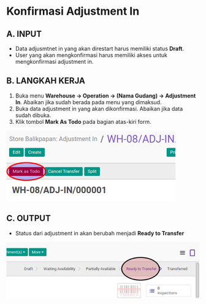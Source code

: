 # Konfirmasi Adjustment In

## A. INPUT

* Data adjusmtnet in yang akan direstart harus memiliki status **Draft**.
* User yang akan mengkonfirmasi harus memiliki akses untuk mengkonfirmasi adjustment in.

## B. LANGKAH KERJA

1. Buka menu **Warehouse -> Operation -> (Nama Gudang) -> Adjustment In**. Abaikan jika sudah berada
pada menu yang dimaksud.
2. Buka data adjustment in yang akan dikonfirmasi. Abaikan jika data sudah dibuka.
3. Klik tombol **Mark As Todo** pada bagian atas-kiri form.

![](../../img/adjustment-in/tombol-mark-as-todo.png)

## C. OUTPUT

* Status dari adjustment in akan berubah menjadi **Ready to Transfer**

![](../../img/interwarehouse-in/status-ready-to-transfer.png)
